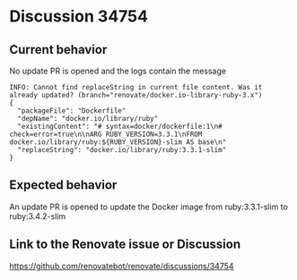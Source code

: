 # Discussion 34754

## Current behavior

No update PR is opened and the logs contain the message
```
INFO: Cannot find replaceString in current file content. Was it already updated? (branch="renovate/docker.io-library-ruby-3.x")
{
  "packageFile": "Dockerfile"
  "depName": "docker.io/library/ruby"
  "existingContent": "# syntax=docker/dockerfile:1\n# check=error=true\n\nARG RUBY_VERSION=3.3.1\nFROM docker.io/library/ruby:${RUBY_VERSION}-slim AS base\n"
  "replaceString": "docker.io/library/ruby:3.3.1-slim"
}
```

## Expected behavior

An update PR is opened to update the Docker image from ruby:3.3.1-slim to ruby:3.4.2-slim

## Link to the Renovate issue or Discussion

https://github.com/renovatebot/renovate/discussions/34754